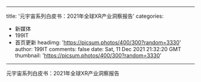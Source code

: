 
---
title: '元宇宙系列白皮书：2021年全球XR产业洞察报告'
categories: 
 - 新媒体
 - 199IT
 - 首页更新
headimg: 'https://picsum.photos/400/300?random=3330'
author: 199IT
comments: false
date: Sat, 11 Dec 2021 21:32:20 GMT
thumbnail: 'https://picsum.photos/400/300?random=3330'
---

<div>   
元宇宙系列白皮书：2021年全球XR产业洞察报告  
</div>
            